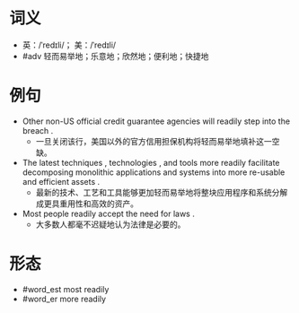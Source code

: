 # 词义
- 英：/ˈredɪli/； 美：/ˈredɪli/
- #adv 轻而易举地；乐意地；欣然地；便利地；快捷地
# 例句
- Other non-US official credit guarantee agencies will readily step into the breach .
	- 一旦关闭该行，美国以外的官方信用担保机构将轻而易举地填补这一空缺。
- The latest techniques , technologies , and tools more readily facilitate decomposing monolithic applications and systems into more re-usable and efficient assets .
	- 最新的技术、工艺和工具能够更加轻而易举地将整块应用程序和系统分解成更具重用性和高效的资产。
- Most people readily accept the need for laws .
	- 大多数人都毫不迟疑地认为法律是必要的。
# 形态
- #word_est most readily
- #word_er more readily

